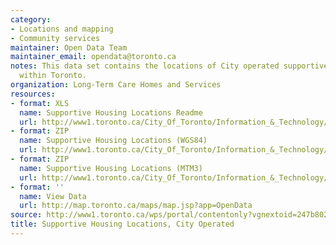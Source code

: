```yaml
---
category:
- Locations and mapping
- Community services
maintainer: Open Data Team
maintainer_email: opendata@toronto.ca
notes: This data set contains the locations of City operated supportive housing location
  within Toronto.
organization: Long-Term Care Homes and Services
resources:
- format: XLS
  name: Supportive Housing Locations Readme
  url: http://www1.toronto.ca/City_Of_Toronto/Information_&_Technology/Open_Data/Data_Sets/Assets/Files/SupportiveHousingLocationsReadme.xls
- format: ZIP
  name: Supportive Housing Locations (WGS84)
  url: http://www1.toronto.ca/City_Of_Toronto/Information_&_Technology/Open_Data/Data_Sets/Assets/Files/supportiveHousingLocationsWGS84.zip
- format: ZIP
  name: Supportive Housing Locations (MTM3)
  url: http://www1.toronto.ca/City_Of_Toronto/Information_&_Technology/Open_Data/Data_Sets/Assets/Files/supportiveHousingLocationsMTM3.zip
- format: ''
  name: View Data
  url: http://map.toronto.ca/maps/map.jsp?app=OpenData
source: http://www1.toronto.ca/wps/portal/contentonly?vgnextoid=247b80210db36310VgnVCM1000003dd60f89RCRD&vgnextchannel=1a66e03bb8d1e310VgnVCM10000071d60f89RCRD
title: Supportive Housing Locations, City Operated
---
```

